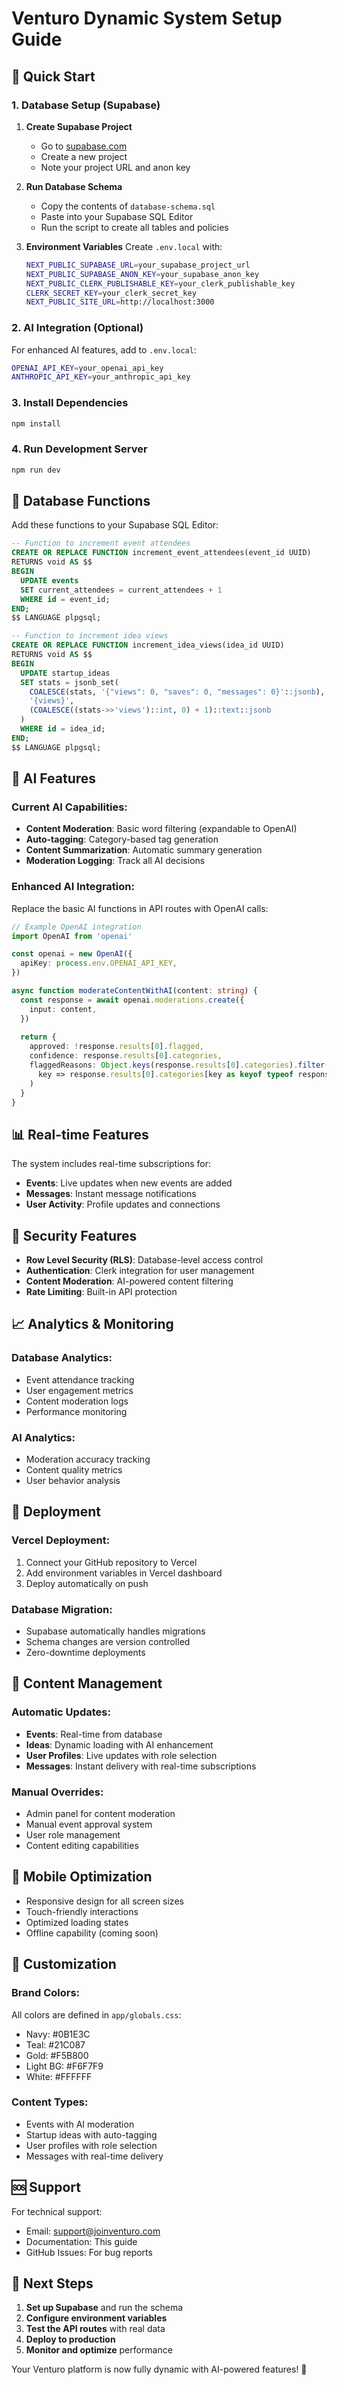 # Venturo Dynamic System Setup Guide

## 🚀 **Quick Start**

### 1. **Database Setup (Supabase)**

1. **Create Supabase Project**
   - Go to [supabase.com](https://supabase.com)
   - Create a new project
   - Note your project URL and anon key

2. **Run Database Schema**
   - Copy the contents of `database-schema.sql`
   - Paste into your Supabase SQL Editor
   - Run the script to create all tables and policies

3. **Environment Variables**
   Create `.env.local` with:
   ```bash
   NEXT_PUBLIC_SUPABASE_URL=your_supabase_project_url
   NEXT_PUBLIC_SUPABASE_ANON_KEY=your_supabase_anon_key
   NEXT_PUBLIC_CLERK_PUBLISHABLE_KEY=your_clerk_publishable_key
   CLERK_SECRET_KEY=your_clerk_secret_key
   NEXT_PUBLIC_SITE_URL=http://localhost:3000
   ```

### 2. **AI Integration (Optional)**

For enhanced AI features, add to `.env.local`:
```bash
OPENAI_API_KEY=your_openai_api_key
ANTHROPIC_API_KEY=your_anthropic_api_key
```

### 3. **Install Dependencies**

```bash
npm install
```

### 4. **Run Development Server**

```bash
npm run dev
```

## 🔧 **Database Functions**

Add these functions to your Supabase SQL Editor:

```sql
-- Function to increment event attendees
CREATE OR REPLACE FUNCTION increment_event_attendees(event_id UUID)
RETURNS void AS $$
BEGIN
  UPDATE events 
  SET current_attendees = current_attendees + 1
  WHERE id = event_id;
END;
$$ LANGUAGE plpgsql;

-- Function to increment idea views
CREATE OR REPLACE FUNCTION increment_idea_views(idea_id UUID)
RETURNS void AS $$
BEGIN
  UPDATE startup_ideas 
  SET stats = jsonb_set(
    COALESCE(stats, '{"views": 0, "saves": 0, "messages": 0}'::jsonb),
    '{views}',
    (COALESCE((stats->>'views')::int, 0) + 1)::text::jsonb
  )
  WHERE id = idea_id;
END;
$$ LANGUAGE plpgsql;
```

## 🤖 **AI Features**

### Current AI Capabilities:
- **Content Moderation**: Basic word filtering (expandable to OpenAI)
- **Auto-tagging**: Category-based tag generation
- **Content Summarization**: Automatic summary generation
- **Moderation Logging**: Track all AI decisions

### Enhanced AI Integration:
Replace the basic AI functions in API routes with OpenAI calls:

```typescript
// Example OpenAI integration
import OpenAI from 'openai'

const openai = new OpenAI({
  apiKey: process.env.OPENAI_API_KEY,
})

async function moderateContentWithAI(content: string) {
  const response = await openai.moderations.create({
    input: content,
  })
  
  return {
    approved: !response.results[0].flagged,
    confidence: response.results[0].categories,
    flaggedReasons: Object.keys(response.results[0].categories).filter(
      key => response.results[0].categories[key as keyof typeof response.results[0].categories]
    )
  }
}
```

## 📊 **Real-time Features**

The system includes real-time subscriptions for:
- **Events**: Live updates when new events are added
- **Messages**: Instant message notifications
- **User Activity**: Profile updates and connections

## 🔐 **Security Features**

- **Row Level Security (RLS)**: Database-level access control
- **Authentication**: Clerk integration for user management
- **Content Moderation**: AI-powered content filtering
- **Rate Limiting**: Built-in API protection

## 📈 **Analytics & Monitoring**

### Database Analytics:
- Event attendance tracking
- User engagement metrics
- Content moderation logs
- Performance monitoring

### AI Analytics:
- Moderation accuracy tracking
- Content quality metrics
- User behavior analysis

## 🚀 **Deployment**

### Vercel Deployment:
1. Connect your GitHub repository to Vercel
2. Add environment variables in Vercel dashboard
3. Deploy automatically on push

### Database Migration:
- Supabase automatically handles migrations
- Schema changes are version controlled
- Zero-downtime deployments

## 🔄 **Content Management**

### Automatic Updates:
- **Events**: Real-time from database
- **Ideas**: Dynamic loading with AI enhancement
- **User Profiles**: Live updates with role selection
- **Messages**: Instant delivery with real-time subscriptions

### Manual Overrides:
- Admin panel for content moderation
- Manual event approval system
- User role management
- Content editing capabilities

## 📱 **Mobile Optimization**

- Responsive design for all screen sizes
- Touch-friendly interactions
- Optimized loading states
- Offline capability (coming soon)

## 🔧 **Customization**

### Brand Colors:
All colors are defined in `app/globals.css`:
- Navy: #0B1E3C
- Teal: #21C087
- Gold: #F5B800
- Light BG: #F6F7F9
- White: #FFFFFF

### Content Types:
- Events with AI moderation
- Startup ideas with auto-tagging
- User profiles with role selection
- Messages with real-time delivery

## 🆘 **Support**

For technical support:
- Email: support@joinventuro.com
- Documentation: This guide
- GitHub Issues: For bug reports

## 🎯 **Next Steps**

1. **Set up Supabase** and run the schema
2. **Configure environment variables**
3. **Test the API routes** with real data
4. **Deploy to production**
5. **Monitor and optimize** performance

Your Venturo platform is now fully dynamic with AI-powered features! 🚀
